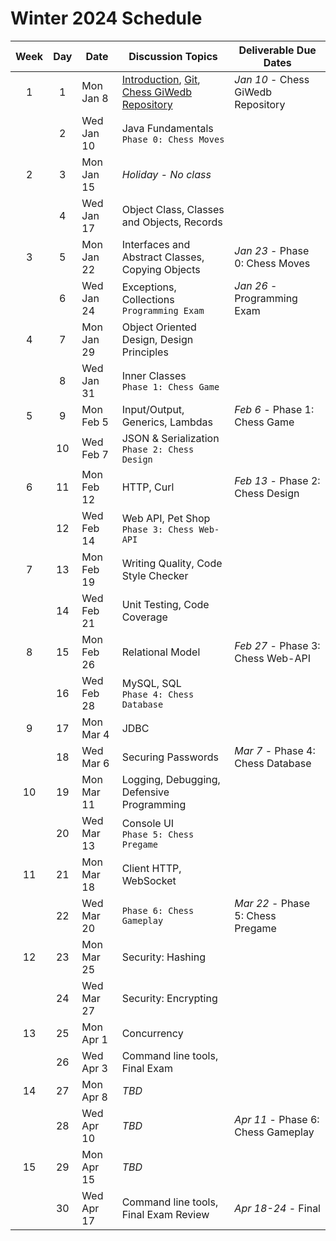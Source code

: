 # Winter 2024 Schedule

| Week | Day | Date       | Discussion Topics                                                                                                                                                                     | Deliverable Due Dates              |
| :--: | :-: | ---------- | ------------------------------------------------------------------------------------------------------------------------------------------------------------------------------------- | ---------------------------------- |
|  1   |  1  | Mon Jan 8  | [Introduction](../instruction/introduction/introduction.md), [Git](../instruction/git/git.md), [Chess GiWedb Repository](../chess/chess-giWedb-repository/chess-giWedb-repository.md) | _Jan 10_ - Chess GiWedb Repository |
|      |  2  | Wed Jan 10 | Java Fundamentals<br/>`Phase 0: Chess Moves`                                                                                                                                          |                                    |
|  2   |  3  | Mon Jan 15 | _Holiday - No class_                                                                                                                                                                  |                                    |
|      |  4  | Wed Jan 17 | Object Class, Classes and Objects, Records                                                                                                                                            |                                    |
|  3   |  5  | Mon Jan 22 | Interfaces and Abstract Classes, Copying Objects                                                                                                                                      | _Jan 23_ - Phase 0: Chess Moves    |
|      |  6  | Wed Jan 24 | Exceptions, Collections<br/>`Programming Exam`                                                                                                                                        | _Jan 26_ - Programming Exam        |
|  4   |  7  | Mon Jan 29 | Object Oriented Design, Design Principles                                                                                                                                             |                                    |
|      |  8  | Wed Jan 31 | Inner Classes<br/>`Phase 1: Chess Game`                                                                                                                                               |                                    |
|  5   |  9  | Mon Feb 5  | Input/Output, Generics, Lambdas                                                                                                                                                       | _Feb 6_ - Phase 1: Chess Game      |
|      | 10  | Wed Feb 7  | JSON & Serialization<br/>`Phase 2: Chess Design`                                                                                                                                      |                                    |
|  6   | 11  | Mon Feb 12 | HTTP, Curl                                                                                                                                                                            | _Feb 13_ - Phase 2: Chess Design   |
|      | 12  | Wed Feb 14 | Web API, Pet Shop<br/>`Phase 3: Chess Web-API`                                                                                                                                        |                                    |
|  7   | 13  | Mon Feb 19 | Writing Quality, Code Style Checker                                                                                                                                                   |                                    |
|      | 14  | Wed Feb 21 | Unit Testing, Code Coverage                                                                                                                                                           |                                    |
|  8   | 15  | Mon Feb 26 | Relational Model                                                                                                                                                                      | _Feb 27_ - Phase 3: Chess Web-API  |
|      | 16  | Wed Feb 28 | MySQL, SQL<br/>`Phase 4: Chess Database`                                                                                                                                              |                                    |
|  9   | 17  | Mon Mar 4  | JDBC                                                                                                                                                                                  |                                    |
|      | 18  | Wed Mar 6  | Securing Passwords                                                                                                                                                                    | _Mar 7_ - Phase 4: Chess Database  |
|  10  | 19  | Mon Mar 11 | Logging, Debugging, Defensive Programming                                                                                                                                             |                                    |
|      | 20  | Wed Mar 13 | Console UI<br/>`Phase 5: Chess Pregame`                                                                                                                                               |                                    |
|  11  | 21  | Mon Mar 18 | Client HTTP, WebSocket                                                                                                                                                                |                                    |
|      | 22  | Wed Mar 20 | `Phase 6: Chess Gameplay`                                                                                                                                                             | _Mar 22_ - Phase 5: Chess Pregame  |
|  12  | 23  | Mon Mar 25 | Security: Hashing                                                                                                                                                                     |                                    |
|      | 24  | Wed Mar 27 | Security: Encrypting                                                                                                                                                                  |                                    |
|  13  | 25  | Mon Apr 1  | Concurrency                                                                                                                                                                           |                                    |
|      | 26  | Wed Apr 3  | Command line tools, Final Exam                                                                                                                                                        |                                    |
|  14  | 27  | Mon Apr 8  | _TBD_                                                                                                                                                                                 |                                    |
|      | 28  | Wed Apr 10 | _TBD_                                                                                                                                                                                 | _Apr 11_ - Phase 6: Chess Gameplay |
|  15  | 29  | Mon Apr 15 | _TBD_                                                                                                                                                                                 |                                    |
|      | 30  | Wed Apr 17 | Command line tools, Final Exam Review                                                                                                                                                 | _Apr 18-24_ - Final                |
